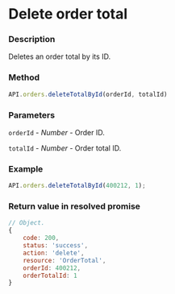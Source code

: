 # Delete order total

### Description

Deletes an order total by its ID.

### Method

```js
API.orders.deleteTotalById(orderId, totalId)
```

### Parameters

`orderId` - *Number* - Order ID.

`totalId` - *Number* - Order total ID.


### Example

```js
API.orders.deleteTotalById(400212, 1);
```

### Return value in resolved promise

```js
// Object.
{
	code: 200,
	status: 'success',
	action: 'delete',
	resource: 'OrderTotal',
	orderId: 400212,
	orderTotalId: 1
}
```
